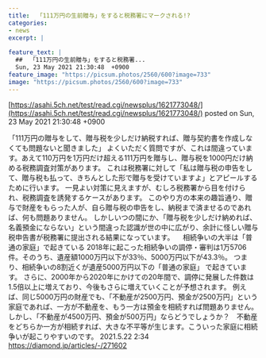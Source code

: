 ```yaml
---
title:  「111万円の生前贈与」をすると税務署にマークされる!?  
categories:
- news
excerpt: |
  
feature_text: |
  ##  「111万円の生前贈与」をすると税務署...
  Sun, 23 May 2021 21:30:48  +0900
feature_image: "https://picsum.photos/2560/600?image=733"
image: "https://picsum.photos/2560/600?image=733"
---
```


[https://asahi.5ch.net/test/read.cgi/newsplus/1621773048/](https://asahi.5ch.net/test/read.cgi/newsplus/1621773048/)
posted on Sun, 23 May 2021 21:30:48  +0900

<!--more-->

「111万円の贈与をして、贈与税を少しだけ納税すれば、贈与契約書を作成しなくても問題ないと聞きました」 よくいただく質問ですが、これは間違っています。あえて110万円を1万円だけ超える111万円を贈与し、贈与税を1000円だけ納める税務調査対策があります。 これは税務署に対して「私は贈与税の申告をして、贈与税も払って、きちんとした形で贈与を受けていますよ」とアピールするために行います。 一見よい対策に見えますが、むしろ税務署から目を付けられ、税務調査を誘発するケースがあります。 このやり方の本来の趣旨通り、贈与で財産をもらった人が、自ら贈与税の申告をし、納税まで済ませるのであれば、何も問題ありません。 しかしいつの間にか、「贈与税を少しだけ納めれば、名義預金にならない」という間違った認識が世の中に広がり、余計に怪しい贈与税申告書が税務署に提出される結果になっています。 　相続争いの大半は「普通の家庭」で起きている 2018年に起こった相続争いの調停・審判は1万5706件。そのうち、遺産額1000万円以下が33％、5000万円以下が43.3％。 つまり、相続争いの8割近くが遺産5000万円以下の「普通の家庭」 で起きています。 さらに、2000年から2020年にかけての20年間で、調停に発展した件数は1.5倍以上に増えており、今後もさらに増えていくことが予想されます。 例えば、同じ5000万円の財産でも、「不動産が2500万円、預金が2500万円」という家庭であれば、一方が不動産を、もう一方は預金を相続すれば問題ありません。 しかし、「不動産が4500万円、預金が500万円」ならどうでしょうか？　不動産をどちらか一方が相続すれば、大きな不平等が生じます。こういった家庭に相続争いが起こりやすいのです。 2021.5.22 2:34 https://diamond.jp/articles/-/271602
